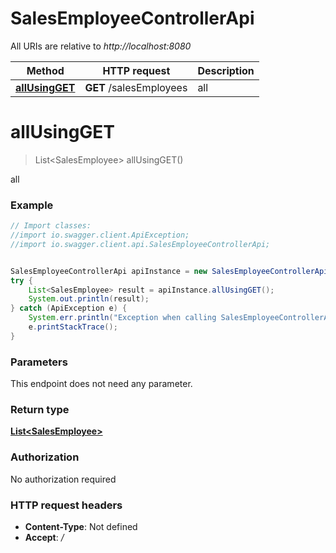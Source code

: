 # SalesEmployeeControllerApi

All URIs are relative to *http://localhost:8080*

Method | HTTP request | Description
------------- | ------------- | -------------
[**allUsingGET**](SalesEmployeeControllerApi.md#allUsingGET) | **GET** /salesEmployees | all


<a name="allUsingGET"></a>
# **allUsingGET**
> List&lt;SalesEmployee&gt; allUsingGET()

all

### Example
```java
// Import classes:
//import io.swagger.client.ApiException;
//import io.swagger.client.api.SalesEmployeeControllerApi;


SalesEmployeeControllerApi apiInstance = new SalesEmployeeControllerApi();
try {
    List<SalesEmployee> result = apiInstance.allUsingGET();
    System.out.println(result);
} catch (ApiException e) {
    System.err.println("Exception when calling SalesEmployeeControllerApi#allUsingGET");
    e.printStackTrace();
}
```

### Parameters
This endpoint does not need any parameter.

### Return type

[**List&lt;SalesEmployee&gt;**](SalesEmployee.md)

### Authorization

No authorization required

### HTTP request headers

 - **Content-Type**: Not defined
 - **Accept**: */*

